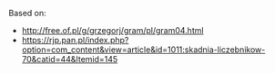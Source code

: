 Based on:

-   http://free.of.pl/g/grzegorj/gram/pl/gram04.html
-   https://rjp.pan.pl/index.php?option=com_content&view=article&id=1011:skadnia-liczebnikow-70&catid=44&Itemid=145
